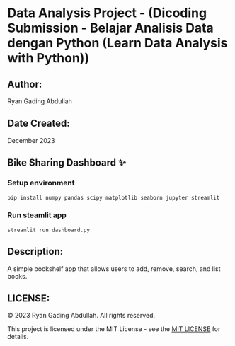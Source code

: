 # Data Analysis Project - (Dicoding Submission - Belajar Analisis Data dengan Python (Learn Data Analysis with Python))


## Author:

Ryan Gading Abdullah

## Date Created:

December 2023

## Bike Sharing Dashboard ✨

### Setup environment
```
pip install numpy pandas scipy matplotlib seaborn jupyter streamlit
```

### Run steamlit app
```
streamlit run dashboard.py
```

## Description:

A simple bookshelf app that allows users to add, remove, search, and list books.

## LICENSE:

&copy; 2023 Ryan Gading Abdullah. All rights reserved.

This project is licensed under the MIT License - see the [MIT LICENSE](LICENSE) for details.